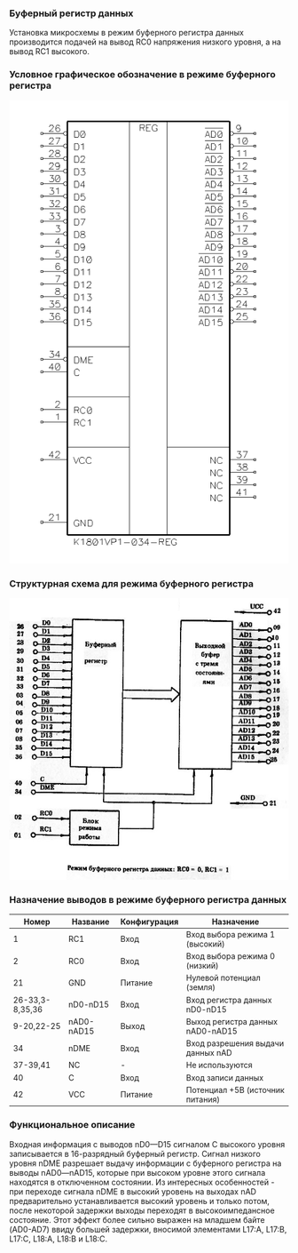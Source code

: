 ### Буферный регистр данных
Установка микросхемы в режим буферного регистра данных производится подачей на
вывод RC0 напряжения низкого уровня, а на вывод RC1 высокого.

### Условное графическое обозначение в режиме буферного регистра
![Symbol](/034/img/034-reg.png)

### Структурная схема для режима буферного регистра
![Structure](/034/img/034-reg-arch.jpg)

### Назначение выводов в режиме буферного регистра данных
| Номер           | Название     | Конфигурация | Назначение
|-----------------|--------------|--------------|-----------------------------------------
| 1               | RC1          | Вход         | Вход выбора режима 1 (высокий)
| 2               | RC0          | Вход         | Вход выбора режима 0 (низкий)
| 21              | GND          | Питание      | Нулевой потенциал (земля)
| 26-33,3-8,35,36 | nD0-nD15     | Вход         | Вход регистра данных nD0-nD15
| 9-20,22-25      | nAD0-nAD15   | Выход        | Выход регистра данных nAD0-nAD15
| 34              | nDME         | Вход         | Вход разрешения выдачи данных nAD
| 37-39,41        | NC           | -            | Не используются
| 40              | C            | Вход         | Вход записи данных
| 42              | VCC          | Питание      | Потенциал +5В (источник питания)

### Функциональное описание
Входная информация с выводов nD0—D15 сигналом С высокого уровня записывается в 16-разрядный
буферный регистр. Сигнал низкого уровня nDME разрешает выдачу информации с буферного регистра
на выводы nAD0—nAD15, которые при высоком уровне этого сигнала находятся в отключенном состоянии.
Из интересных особенностей - при переходе сигнала nDME в высокий уровень на выходах nAD 
предварительно устанавливается высокий уровень и только потом, после некоторой задержки выходы
переходят в высокоимпедансное состояние. Этот эффект более сильно выражен на младшем байте
(AD0-AD7) ввиду большей задержки, вносимой элементами L17:A, L17:B, L17:C, L18:A, L18:B и L18:C.

